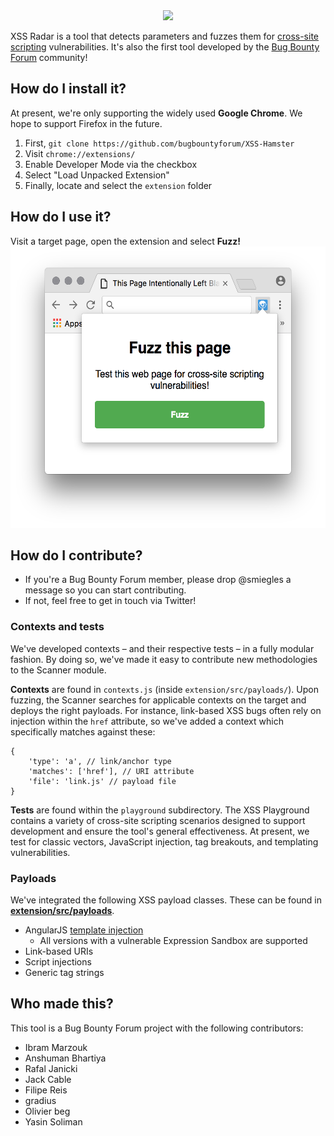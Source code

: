 <center>
<img src="https://user-images.githubusercontent.com/4115778/27087337-a1668948-504c-11e7-9bbb-761d0a6f8cc0.png" height="300"></img>
</center>

XSS Radar is a tool that detects parameters and fuzzes them for [cross-site scripting](https://www.owasp.org/index.php/Cross-site_Scripting_(XSS)) vulnerabilities.
It's also the first tool developed by the [Bug Bounty Forum](https://bugbountyforum.com) community! 

## How do I install it?
At present, we're only supporting the widely used **Google Chrome**. We hope to support Firefox in the future.

1. First, `git clone https://github.com/bugbountyforum/XSS-Hamster`
2. Visit `chrome://extensions/`
3. Enable Developer Mode via the checkbox
4. Select "Load Unpacked Extension"
5. Finally, locate and select the `extension` folder

## How do I use it?
Visit a target page, open the extension and select **Fuzz!**
<img src="example.png" alt="Screenshot of extension Fuzz window" height="450"/>

## How do I contribute?
* If you're a Bug Bounty Forum member, please drop @smiegles a message so you can start contributing.
* If not, feel free to get in touch via Twitter!

### Contexts and tests
We've developed contexts – and their respective tests – in a fully modular fashion. By doing so, we've made it easy to contribute new methodologies to the Scanner module.

**Contexts** are found in `contexts.js` (inside `extension/src/payloads/`). Upon fuzzing, the Scanner searches for applicable contexts on the target and deploys the right payloads. For instance, link-based XSS bugs often rely on injection within the `href` attribute, so we've added a context which specifically matches against these:

```
{
    'type': 'a', // link/anchor type
    'matches': ['href'], // URI attribute
    'file': 'link.js' // payload file
}
```

**Tests** are found within the `playground` subdirectory. The XSS Playground contains a variety of cross-site scripting scenarios designed to support development and ensure the tool's general effectiveness. At present, we test for classic vectors, JavaScript injection, tag breakouts, and templating vulnerabilities.

### Payloads
We've integrated the following XSS payload classes. These can be found in [**extension/src/payloads**](https://github.com/bugbountyforum/XSS-Hamster/tree/master/extension/src/payloads).

* AngularJS [template injection](http://blog.portswigger.net/2016/01/xss-without-html-client-side-template.html)
    * All versions with a vulnerable Expression Sandbox are supported
* Link-based URIs
* Script injections 
* Generic tag strings

## Who made this?
This tool is a Bug Bounty Forum project with the following contributors:
* Ibram Marzouk
* Anshuman Bhartiya
* Rafal Janicki
* Jack Cable
* Filipe Reis
* gradius
* Olivier beg
* Yasin Soliman
